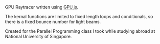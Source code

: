 GPU Raytracer written using [GPU.js](https://github.com/gpujs/gpu.js).

The kernal functions are limited to fixed length loops and conditionals, so there is a fixed bounce number for light beams.

Created for the Parallel Programming class I took while studying abroad at National University of Singapore.
